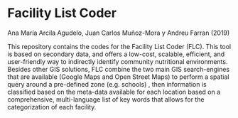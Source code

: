 # Facility List Coder 

Ana María Arcila Agudelo, Juan Carlos Muñoz-Mora y Andreu Farran (2019)

This repository contains the codes for the Facility List Coder (FLC). This tool is based on secondary data, and offers a low-cost, scalable, efficient, and user-friendly way to indirectly identify community nutritional environments. Besides other GIS solutions, FLC combine the two main GIS search-engines that are available (Google Maps and Open Street Maps) to perform a spatial query around a pre-defined zone (e.g. schools) , then information is classified based on the meta-data available for each location based on a comprehensive, multi-language list of key words that allows for the categorization of each facility.
